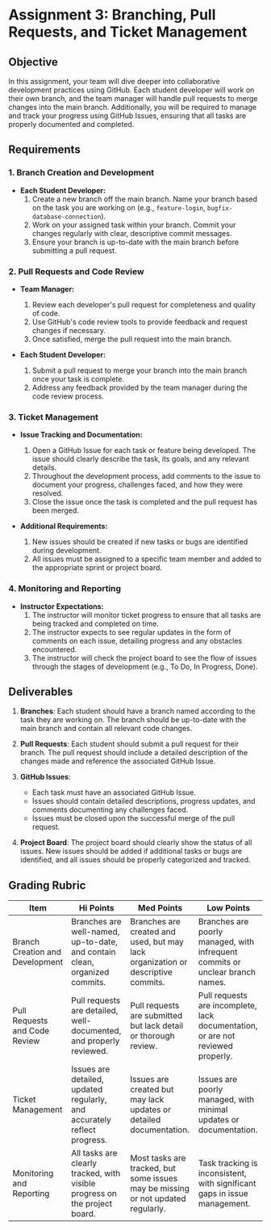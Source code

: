 # Assignment 3: Branching, Pull Requests, and Ticket Management

## Objective

In this assignment, your team will dive deeper into collaborative development practices using GitHub. Each student developer will work on their own branch, and the team manager will handle pull requests to merge changes into the main branch. Additionally, you will be required to manage and track your progress using GitHub Issues, ensuring that all tasks are properly documented and completed.

## Requirements

### 1. Branch Creation and Development

- **Each Student Developer:**
  1. Create a new branch off the main branch. Name your branch based on the task you are working on (e.g., `feature-login`, `bugfix-database-connection`).
  2. Work on your assigned task within your branch. Commit your changes regularly with clear, descriptive commit messages.
  3. Ensure your branch is up-to-date with the main branch before submitting a pull request.

### 2. Pull Requests and Code Review

- **Team Manager:**
  1. Review each developer's pull request for completeness and quality of code.
  2. Use GitHub's code review tools to provide feedback and request changes if necessary.
  3. Once satisfied, merge the pull request into the main branch.

- **Each Student Developer:**
  1. Submit a pull request to merge your branch into the main branch once your task is complete.
  2. Address any feedback provided by the team manager during the code review process.

### 3. Ticket Management

- **Issue Tracking and Documentation:**
  1. Open a GitHub Issue for each task or feature being developed. The issue should clearly describe the task, its goals, and any relevant details.
  2. Throughout the development process, add comments to the issue to document your progress, challenges faced, and how they were resolved.
  3. Close the issue once the task is completed and the pull request has been merged.

- **Additional Requirements:**
  1. New issues should be created if new tasks or bugs are identified during development.
  2. All issues must be assigned to a specific team member and added to the appropriate sprint or project board.

### 4. Monitoring and Reporting

- **Instructor Expectations:**
  1. The instructor will monitor ticket progress to ensure that all tasks are being tracked and completed on time.
  2. The instructor expects to see regular updates in the form of comments on each issue, detailing progress and any obstacles encountered.
  3. The instructor will check the project board to see the flow of issues through the stages of development (e.g., To Do, In Progress, Done).

## Deliverables

1. **Branches**: Each student should have a branch named according to the task they are working on. The branch should be up-to-date with the main branch and contain all relevant code changes.
   
2. **Pull Requests**: Each student should submit a pull request for their branch. The pull request should include a detailed description of the changes made and reference the associated GitHub Issue.
   
3. **GitHub Issues**: 
   - Each task must have an associated GitHub Issue.
   - Issues should contain detailed descriptions, progress updates, and comments documenting any challenges faced.
   - Issues must be closed upon the successful merge of the pull request.
   
4. **Project Board**: The project board should clearly show the status of all issues. New issues should be added if additional tasks or bugs are identified, and all issues should be properly categorized and tracked.

## Grading Rubric

| Item                                               | Hi Points                                                     | Med Points                                                  | Low Points                                                  |
|----------------------------------------------------|---------------------------------------------------------------|-------------------------------------------------------------|-------------------------------------------------------------|
| Branch Creation and Development                    | Branches are well-named, up-to-date, and contain clean, organized commits. | Branches are created and used, but may lack organization or descriptive commits. | Branches are poorly managed, with infrequent commits or unclear branch names. |
| Pull Requests and Code Review                      | Pull requests are detailed, well-documented, and properly reviewed. | Pull requests are submitted but lack detail or thorough review. | Pull requests are incomplete, lack documentation, or are not reviewed properly. |
| Ticket Management                                  | Issues are detailed, updated regularly, and accurately reflect progress. | Issues are created but may lack updates or detailed documentation. | Issues are poorly managed, with minimal updates or documentation. |
| Monitoring and Reporting                           | All tasks are clearly tracked, with visible progress on the project board. | Most tasks are tracked, but some issues may be missing or not updated regularly. | Task tracking is inconsistent, with significant gaps in issue management. |

